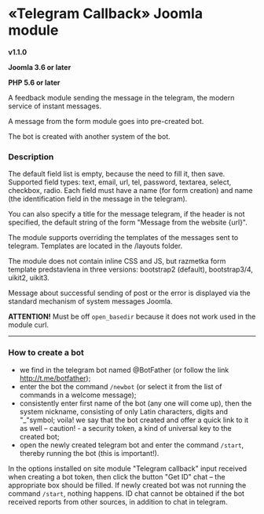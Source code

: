 # «Telegram Callback» Joomla module

**v1.1.0**

**Joomla 3.6 or later**

**PHP 5.6 or later**

A feedback module sending the message in the telegram, the modern service of instant messages.

A message from the form module goes into pre-created bot.

The bot is created with another system of the bot.

### Description

The default field list is empty, because the need to fill it, then save. Supported field types: text, email, url, tel, password, textarea, select, checkbox, radio. Each field must have a name (for form creation) and name (the identification field in the message in the telegram).

You can also specify a title for the message telegram, if the header is not specified, the default string of the form "Message from the website {url}".

The module supports overriding the templates of the messages sent to telegram. Templates are located in the /layouts folder.

The module does not contain inline CSS and JS, but razmetka form template predstavlena in three versions: bootstrap2 (default), bootstrap3/4, uikit2, uikit3.

Message about successful sending of post or the error is displayed via the standard mechanism of system messages Joomla.

**ATTENTION!** Must be off `open_basedir` because it does not work used in the module curl.

---

### How to create a bot

- we find in the telegram bot named @BotFather (or follow the link http://t.me/botfather);
- enter the bot the command `/newbot` (or select it from the list of commands in a welcome message);
- consistently enter first name of the bot (any one will come up), then the system nickname, consisting of only Latin characters, digits and "_"symbol;
voila! we say that the bot created and offer a quick link to it as well &ndash; caution! - a security token, a kind of universal key to the created bot;
- open the newly created telegram bot and enter the command `/start`, thereby running the bot (this is important!).

In the options installed on site module "Telegram callback" input received when creating a bot token, then click the button "Get ID" chat &ndash; the appropriate box should be filled. If newly created bot was not running the command `/start`, nothing happens. ID chat cannot be obtained if the bot received reports from other sources, in addition to chat in telegram.

